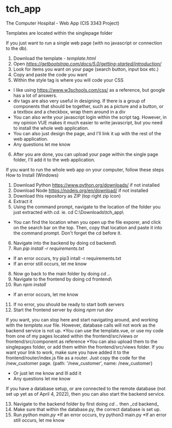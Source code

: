 # tch_app
The Computer Hospital - Web App (CIS 3343 Project)

Templates are located within the singlepage folder

If you just want to run a single web page (with no javascript or connection to the db).
1. Download the template - _template.html_
2. Open _https://getbootstrap.com/docs/5.0/getting-started/introduction/_
3. Look for items you want on your page (search button, input box etc.)
4. Copy and paste the code you want
5. Within the style tag is where you will code your CSS
  * I like using https://www.w3schools.com/css/ as a reference, but google has a lot of answers.
  * div tags are also very useful in designing. If there is a group of components that should be together, such as a picture and a button, or a textbox     and a checkbox, wrap them around in a div
  * You can also write your javascript login within the script tag. However, in my opinion VUE makes it much easier to write javascript, but you need to install the whole web application.
  * You can also just design the page, and I'll link it up with the rest of the web application.
  * Any questions let me know
 6. After you are done, you can upload your page within the single page folder, I'll add it to the web application.

If you want to run the whole web app on your computer, follow these steps
How to Install (Windows)
1. Download Python https://www.python.org/downloads/ if not installed
2. Download Node https://nodejs.org/en/download/ if not installed
3. Download this repository as ZIP (top right zip icon)
4. Extract it
5. Using the command prompt, navigate to the location of the folder you just extracted with _cd_. ie. cd C:\Downloads\tch_app\
  * You can find the location when you open up the file exporer, and click on the search bar on the top. Then, copy that location and paste it into the command prompt. Don't forget the cd before it.
6. Navigate into the backend by doing cd backend\
7. Run _pip install -r requirements.txt_
  * If an error occurs, try pip3 intall -r requirements.txt
  * If an error still occurs, let me know
8. Now go back to the main folder by doing _cd .._
9. Navigate to the frontend by doing cd frontend\
10. Run _npm install_
  * If an error occurs, let me know
11. If no error, you should be ready to start both servers
12. Start the frontend server by doing _npm run dev_

If you want, you can stop here and start navigating around, and working with the _template.vue_ file. However, database calls will not work as the backend service is not up.
 *You can use the template.vue, or use my code from one of my pages located within the frontend/src/views or frontend/src/component as reference
 *You can also upload them to the singlepages folder, or add them within the frontend/src/views folder. If you want your link to work, make sure you have added it to the frontend/router/index.js file as a router. Just copy the code for the /new_customer page. {path: '/new_customer', name: /new_customer}
 * Or just let me know and Ill add it 
 * Any questions let me know

If you have a database setup, or are connected to the remote database (not set up yet as of April 4, 2022), then you can also start the backend service.

13. Navigate to the backend folder by first doing _cd .._ then _cd backend\_
14. Make sure that within the database.py, the correct database is set up.
15. Run _python main.py_
  *If an error occurs, try python3 main.py
  *If an error still occurs, let me know
  
